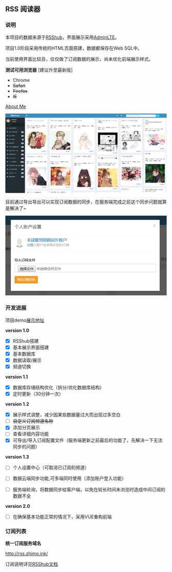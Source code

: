 ## RSS 阅读器

### 说明

本项目的数据来源于[RSShub](https://github.com/DIYgod/RSSHub)，界面展示采用[AdminLTE](https://adminlte.io)。

项目1.0阶段采用传统的HTML页面搭建，数据都保存在Web SQL中。

当前使用界面比较丑，仅仅做了订阅数据的展示，尚未优化前端展示样式。

**测试可用浏览器** [建议升至最新版]

- Chrome 
- ~~Safari~~
- ~~Firefox~~
- ~~IE~~

[About Me](https://zhimo.ink/about/)

![使用截图](/dist/img/v1.2.4_show.png)

目前通过导出导出可以实现订阅数据的同步，在服务端完成之前这个同步问题就算是解决了~

![导入文件](/dist/img/v1.2.4.png)

### 开发进展

项目demo[展示地址](http://reader.zhimo.ink/)

**version 1.0**

- [x] RSShub搭建
- [x] 基本展示界面搭建
- [x] 基本数据库
- [x] 数据读取/展示
- [x] 频道切换

**version 1.1**

- [x] 数据库存储结构优化（拆分/优化数据库结构）
- [x] 定时更新（30分钟一次）

**version 1.2**

- [x] 展示样式调整，减少因某些数据量过大而出现过多空白
- [ ] ~~自定义订阅频道名称~~
- [x] 添加分页展示
- [ ] 查看详细内容功能
- [x] 可导出/导入订阅配置文件（服务端更新之前最后的功能了，先解决一下无法同步的问题）

**version 1.3**

- [ ] 个人设置中心（可取消已订阅的频道）
- [ ] 数据云端同步功能,可多端同时使用（添加账户登入功能）
- [ ] 服务端轮询，将数据同步给客户端，以免在较长时间未浏览时造成中间订阅的数据不全


**version 2.0**

- [ ] 在确保基本功能正常的情况下，采用VUE重构前端


### 订阅列表

**统一订阅服务域名**

http://rss.zhimo.ink/

订阅说明详见[RSShub文档](https://docs.rsshub.app/#社交媒体)

